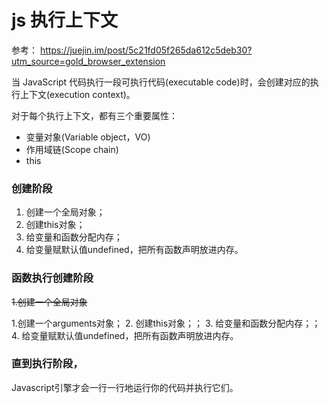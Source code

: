 #  js 执行上下文

参考：
https://juejin.im/post/5c21fd05f265da612c5deb30?utm_source=gold_browser_extension

当 JavaScript 代码执行一段可执行代码(executable code)时，会创建对应的执行上下文(execution context)。


对于每个执行上下文，都有三个重要属性：

* 变量对象(Variable object，VO)
* 作用域链(Scope chain)
* this


### 创建阶段

1. 创建一个全局对象；
2. 创建this对象；
3. 给变量和函数分配内存；
4. 给变量赋默认值undefined，把所有函数声明放进内存。

### 函数执行创建阶段

~~1.创建一个全局对象~~

1.创建一个arguments对象；
2. 创建this对象；；
3. 给变量和函数分配内存；；
4. 给变量赋默认值undefined，把所有函数声明放进内存。

### 直到执行阶段，
Javascript引擎才会一行一行地运行你的代码并执行它们。


